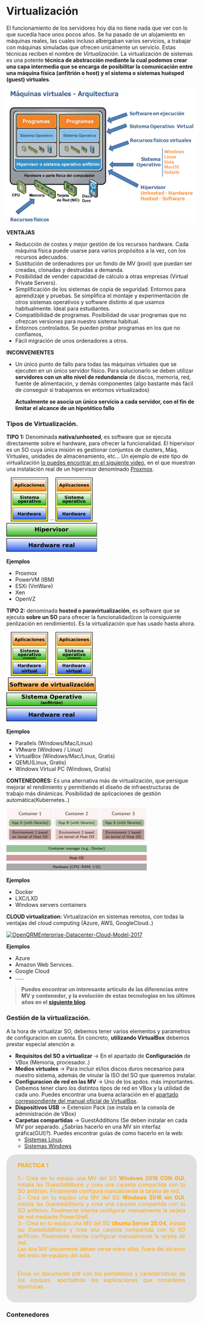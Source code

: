 Virtualización
==============

El funcionamiento de los servidores hoy día no tiene nada que ver con lo que sucedía hace unos pocos años. Se ha pasado de un alojamiento en máquinas reales, las cuales incluso albergaban varios servicios, a trabajar con máquinas simuladas que ofrecen unicámente un servicio. Estas técnicas reciben el nombre de *Virtualización*. La virtualización de sistemas es una potente **técnica de abstracción mediante la cual podemos crear una capa intermedia que se encarga de posibilitar la comunicación entre una máquina física (anfitrión o host) y el sistema o sistemas huésped (guest) virtuales**.

![](img/arquitectura-v1.png)

**VENTAJAS**
+ Reducción de costes y mejor gestión de los recursos hardware. Cada máquina física puede usarse para varios propósitos a la vez, con los recursos adecuados.
+ Sustitución de ordenadores por un fondo de MV (pool) que puedan ser creadas, clonadas y destruidas a demanda.
+ Posibilidad de vender capacidad de cálculo a otras empresas
(Virtual Private Servers).
+ Simplificación de los sistemas de copia de seguridad.
Entornos para aprendizaje y pruebas. Se simplifica el montaje y experimentación de otros sistemas operativos y software distinto al que usamos habitualmente. Ideal para estudiantes.
+ Compatibilidad de programas. Posibilidad de usar programas que no ofrezcan versiones para nuestro sistema habitual.
+ Entornos controlados. Se pueden probar programas en los que no confiamos,
+ Fácil migración de unos ordenadores a otros.

**INCONVENIENTES**
+ Un único punto de fallo para todas las máquinas virtuales que se ejecuten en un único servidor físico. Para solucionarlo se deben utilizar **servidores con un alto nivel de redundancia** de discos, memoria, red, fuente de alimentación, y demás componentes (algo bastante más fácil de conseguir si trabajamos en entornos virtualizados)


  **Actualmente se asocia un único servicio a cada servidor, con el fin de limitar el alcance de un hipotético fallo**


### Tipos de Virtualización.

**TIPO 1:** Denominada **nativa/unhosted**, es software que se ejecuta directamente sobre el hardware, para ofrecer la funcionalidad. El hipervisor es un SO cuya única misión es gestionar conjuntos de clusters, Máq. Virtuales, unidades de almacenamiento, etc... Un ejemplo de este tipo de virtualización [lo puedes encontrar en el siguiente video](https://youtu.be/ERb_X20UKqU), en el que muestran una instalación real de un hipervisor denominado [Proxmox](https://www.proxmox.com/en/).

![](img/virtTipo_1.png)

**Ejemplos**
* Proxmox
* PowerVM (IBM)
* ESXi (VmWare)
*  Xen
*  OpenVZ

**TIPO 2:** denominada **hosted o paravirtualización**, es software que se ejecuta **sobre un SO** para ofrecer la funcionalidad(con la consiguiente penlización en rendimiento). Es la virtualización que has usado hasta ahora.

![](img/virtTipo_2.png)

**Ejemplos**
* Parallels (Windows/Mac/Linux)
* VMware (Windows / Linux)
* VirtualBox (Windows/Mac/Linux, Gratis)
* QEMU(Linux, Gratis)
* Windows Virtual PC (Windows, Gratis)

**CONTENEDORES:** Es una alternativa más de virtualización, que persigue mejorar el rendimiento y permitiendo el diseño de infraestructuras de trabajo más dinámicas.
Posibilidad de aplicaciones de gestión automática(Kubernetes..)

![](img/arquitecturaContenedores.png)

**Ejemplos**
* Docker
* LXC/LXD
* Windows servers containers

**CLOUD virtualization:**   Virtualización en sistemas remotos, con todas la ventajas del cloud computing (Azure, AWS, GoogleCloud..)

<a title="Tondashell / CC BY-SA (https://creativecommons.org/licenses/by-sa/4.0)" href="https://commons.wikimedia.org/wiki/File:OpenQRMEnterprise-Datacenter-Cloud-Model-2017.jpg"><img width="512" alt="OpenQRMEnterprise-Datacenter-Cloud-Model-2017" src="https://upload.wikimedia.org/wikipedia/commons/thumb/5/5e/OpenQRMEnterprise-Datacenter-Cloud-Model-2017.jpg/512px-OpenQRMEnterprise-Datacenter-Cloud-Model-2017.jpg"></a>

**Ejemplos**
* Azure
*  Amazon Web Services.
* Google Cloud
* ……

> **Puedes encontrar un interesante artículo de las diferencias entre MV y contenedor, y la evolución de estas tecnologías en los últimos años en el [siguiente blog](https://www.xataka.com/otros/docker-a-kubernetes-entendiendo-que-contenedores-que-mayores-revoluciones-industria-desarrollo)**.

### Gestión de la virtualización.

A la hora de virtualizar SO, debemos tener varios elementos y parametros de configuracion en cuenta. En concreto, **utilizando VirtualBox** debemos prestar especial atención a:

* **Requisitos del SO a virtualizar** → En el apartado de **Configuración** de VBox (Memoria, procesador..)
* **Medios virtuales** → Para incluir el/los discos duros necesarios para nuestro sistema, además de vinular la ISO del SO que queremos instalar.
* **Configuracion de red en las MV** → Uno de los apdos. más importantes. Debemos tener claro los distintos tipos de red en VBox y la utilidad de cada uno. Puedes encontrar una buena aclaración en el [apartado correspondiente del manual oficial de VirtualBox](https://www.virtualbox.org/manual/ch06.html#networkingmodes).
* **Dispositivos USB** → Extension Pack (se instala en la consola de administración de VBox)
* **Carpetas compartidas** → GuestAdditions (Se deben instalar en cada MV por separado. ¿Sabrías hacerlo en una MV sin interfaz gráfica(GUI)?). Puedes encontrar guías de como hacerlo en la web:
  * [Sistemas Linux](https://www.techrepublic.com/article/how-to-install-virtualbox-guest-additions-on-a-gui-less-ubuntu-server-host/).
  * [Sistemas Windows](http://somebooks.es/instalar-guest-additions-windows-server-2016-sin-escritorio-virtualizado-virtualbox/)


<div style="text-align: justify; color: orange; background-color: #e0e0e0; border-radius: 25px; padding-top: 20px;padding-right: 30px;padding-bottom: 20px; padding-left: 30px;">
<b>PRÁCTICA 1</b></br></br>
1.- Crea en tu equipo una MV del SO <b>Windows 2016 CON GUI</b>, instala las GuestAdditions y crea una carpeta compartida con tu SO anfitrion. Finalmente configura manualmente la tarjeta de red.  </br>
2.- Crea en tu equipo una MV del SO <b>Windows 2016 sin GUI</b>, instala las GuestAdditions y crea una carpeta compartida con tu SO anfitrion. Finalmente intenta configurar manualmente la tarjeta de red mediante PowerShell.  </br>
3.- Crea en tu equipo una MV del SO <b>Ubuntu Server 20.04</b>, instala las GuestAdditions y crea una carpeta compartida con tu SO anfitrion. Finalmente intenta configurar manualmente la tarjeta de red.</br>
Las dos MV únicamente deben verse entre ellas, fuera del alcance del resto de equipos del aula.
</br>  </br>  

Envía un documento pdf con los pantallazos y características de los equipos, aportadndo las explicaciones que consideres oportunas.
</div>


### Contenedores

